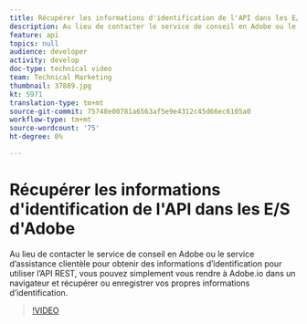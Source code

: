 ```yaml
---
title: Récupérer les informations d'identification de l'API dans les E/S d'Adobe
description: Au lieu de contacter le service de conseil en Adobe ou le service d’assistance clientèle pour obtenir des informations d’identification pour utiliser l’API REST, vous pouvez simplement vous rendre à Adobe.io dans un navigateur et récupérer ou enregistrer vos propres informations d’identification.
feature: api
topics: null
audience: developer
activity: develop
doc-type: technical video
team: Technical Marketing
thumbnail: 37889.jpg
kt: 5971
translation-type: tm+mt
source-git-commit: 75748e00781a6563af5e9e4312c45d66ec6105a0
workflow-type: tm+mt
source-wordcount: '75'
ht-degree: 0%

---
```



# Récupérer les informations d&#39;identification de l&#39;API dans les E/S d&#39;Adobe

Au lieu de contacter le service de conseil en Adobe ou le service d’assistance clientèle pour obtenir des informations d’identification pour utiliser l’API REST, vous pouvez simplement vous rendre à Adobe.io dans un navigateur et récupérer ou enregistrer vos propres informations d’identification.

>[!VIDEO](https://video.tv.adobe.com/v/37889/?quality=12&learn=on)
